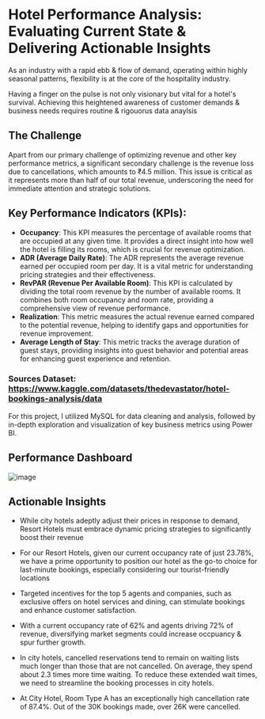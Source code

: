 # Hotel Performance Analysis: Evaluating Current State & Delivering Actionable Insights

As an industry with a rapid ebb & flow of demand, operating within highly seasonal patterns, flexibility is at the core of the hospitality industry.

Having a finger on the pulse is not only visionary but vital for a hotel's survival. Achieving this heightened awareness of customer demands & business needs requires routine & rigouorus data anaylsis

## The Challenge
Apart from our primary challenge of optimizing revenue and other key performance metrics, a significant secondary challenge is the revenue loss due to cancellations, which amounts to ₹4.5 million. This issue is critical as it represents more than half of our total revenue, underscoring the need for immediate attention and strategic solutions.

## Key Performance Indicators (KPIs):
- **Occupancy**: This KPI measures the percentage of available rooms that are occupied at any given time. It provides a direct insight into how well the hotel is filling its rooms, which is crucial for revenue optimization.
- **ADR (Average Daily Rate)**: The ADR represents the average revenue earned per occupied room per day. It is a vital metric for understanding pricing strategies and their effectiveness.
- **RevPAR (Revenue Per Available Room)**: This KPI is calculated by dividing the total room revenue by the number of available rooms. It combines both room occupancy and room rate, providing a comprehensive view of revenue performance.
- **Realization**: This metric measures the actual revenue earned compared to the potential revenue, helping to identify gaps and opportunities for revenue improvement.
- **Average Length of Stay**: This metric tracks the average duration of guest stays, providing insights into guest behavior and potential areas for enhancing guest experience and retention.

### Sources Dataset: https://www.kaggle.com/datasets/thedevastator/hotel-bookings-analysis/data
For this project, I utilized MySQL for data cleaning and analysis, followed by in-depth exploration and visualization of key business metrics using Power BI.

## Performance Dashboard
![image](https://github.com/user-attachments/assets/d2a68c64-8aeb-476c-89e4-304d08ccadac)

## Actionable Insights
-  While city hotels adeptly adjust their prices in response to demand, Resort Hotels must embrace dynamic pricing strategies to significantly boost their revenue

-  For our Resort Hotels, given our current occupancy rate of just 23.78%, we have a prime opportunity to position our hotel as the go-to choice for last-minute bookings, especially considering our tourist-friendly locations

-  Targeted incentives for the top 5 agents and companies, such as exclusive offers on hotel services and dining, can stimulate bookings and enhance customer satisfaction.

-  With a current occupancy rate of 62% and agents driving 72% of revenue, diversifying market segments could increase occpuancy & spur further growth.
  
- In city hotels, cancelled reservations tend to remain on waiting lists much longer than those that are not cancelled. On average, they spend about 2.3 times more time waiting. To reduce these extended wait times, we need to streamline the booking processes in city hotels.
  
- At City Hotel, Room Type A has an exceptionally high cancellation rate of 87.4%.  Out of the 30K bookings made, over 26K were cancelled. 
